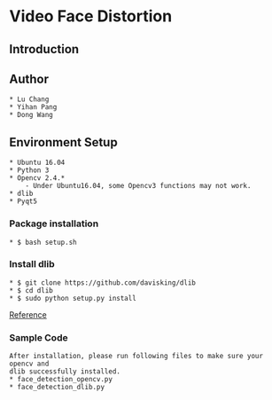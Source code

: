 # Video Face Distortion
## Introduction

## Author
	* Lu Chang
	* Yihan Pang
	* Dong Wang

## Environment Setup
	* Ubuntu 16.04
	* Python 3
	* Opencv 2.4.*
		- Under Ubuntu16.04, some Opencv3 functions may not work.
	* dlib
	* Pyqt5


### Package installation 
	* $ bash setup.sh
	
### Install dlib
	* $ git clone https://github.com/davisking/dlib 
	* $ cd dlib
	* $ sudo python setup.py install 

[Reference](https://github.com/davisking/dlib)

### Sample Code
	After installation, please run following files to make sure your opencv and
	dlib successfully installed.
	* face_detection_opencv.py
	* face_detection_dlib.py




